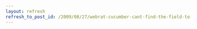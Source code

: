 ```yaml
---
layout: refresh
refresh_to_post_id: /2009/08/27/webrat-cucumber-cant-find-the-field-to-fill-in
---
```

